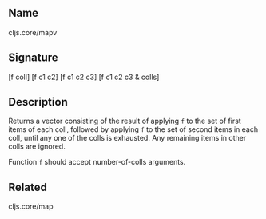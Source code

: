## Name
cljs.core/mapv

## Signature
[f coll]
[f c1 c2]
[f c1 c2 c3]
[f c1 c2 c3 & colls]

## Description

Returns a vector consisting of the result of applying `f` to the set of first
items of each coll, followed by applying `f` to the set of second items in each
coll, until any one of the colls is exhausted. Any remaining items in other
colls are ignored.

Function `f` should accept number-of-colls arguments.

## Related
cljs.core/map

